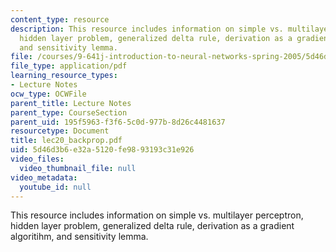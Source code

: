 ```yaml
---
content_type: resource
description: This resource includes information on simple vs. multilayer perceptron,
  hidden layer problem, generalized delta rule, derivation as a gradient algoritihm,
  and sensitivity lemma.
file: /courses/9-641j-introduction-to-neural-networks-spring-2005/5d46d3b6e32a5120fe9893193c31e926_lec20_backprop.pdf
file_type: application/pdf
learning_resource_types:
- Lecture Notes
ocw_type: OCWFile
parent_title: Lecture Notes
parent_type: CourseSection
parent_uid: 195f5963-f3f6-5c0d-977b-8d26c4481637
resourcetype: Document
title: lec20_backprop.pdf
uid: 5d46d3b6-e32a-5120-fe98-93193c31e926
video_files:
  video_thumbnail_file: null
video_metadata:
  youtube_id: null
---
```

This resource includes information on simple vs. multilayer perceptron, hidden layer problem, generalized delta rule, derivation as a gradient algoritihm, and sensitivity lemma.

